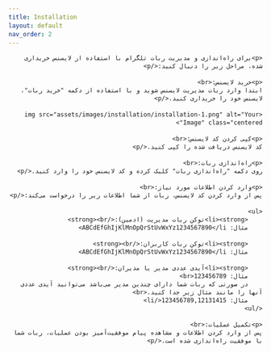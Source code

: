 ```yaml
---
title: Installation
layout: default
nav_order: 2
---
```

<head>
    <meta charset="utf-8">
    <link rel="stylesheet" href="style.css">
</head>
<div dir="rtl">

    <p>برای راه‌اندازی و مدیریت ربات تلگرام با استفاده از لایسنس خریداری شده، مراحل زیر را دنبال کنید:</p>

    <p>خرید لایسنس:<br>
    ابتدا وارد ربات مدیریت لایسنس شوید و با استفاده از دکمه "خرید ربات"، لایسنس خود را خریداری کنید.</p>

    <img src="assets/images/installation/installation-1.png" alt="Your Image" class="centered">

    <p>کپی کردن کد لایسنس:<br>
    کد لایسنس دریافت شده را کپی کنید.</p>

    <p>راه‌اندازی ربات:<br>
    روی دکمه "راه‌اندازی ربات" کلیک کرده و کد لایسنس خود را وارد کنید.</p>

    <p>وارد کردن اطلاعات مورد نیاز:<br>
    پس از وارد کردن کد لایسنس، ربات از شما اطلاعات زیر را درخواست می‌کند:</p>

    <ul>
        <li><strong>توکن ربات مدیریت (ادمین):</strong><br>
        مثال: ABCdEfGhIjKlMnOpQrStUvWxYz1234567890</li>

        <li><strong>توکن ربات کاربران:</strong><br>
        مثال: ABCdEfGhIjKlMnOpQrStUvWxYz1234567890</li>
        
        <li><strong>آیدی عددی مدیر یا مدیران:</strong><br>
        مثال: 123456789<br>
        در صورتی که ربات شما دارای چندین مدیر می‌باشد می‌توانید آیدی عددی آنها را مانند مثال زیر جدا کنید.<br>
        مثال: 123456789,12131415</li>
    </ul>

    <p>تکمیل عملیات:<br>
    پس از وارد کردن اطلاعات و مشاهده پیام موفقیت‌آمیز بودن عملیات، ربات شما با موفقیت راه‌اندازی شده است.</p>
</div>
